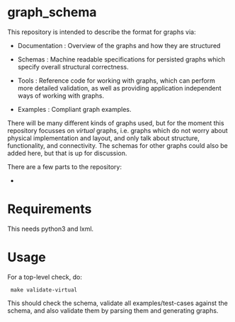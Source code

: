 graph_schema
============

This repository is intended to describe the format for graphs via:

- Documentation : Overview of the graphs and how they are structured

- Schemas : Machine readable specifications for persisted graphs which specify
  overall structural correctness.

- Tools : Reference code for working with graphs, which can perform more
  detailed validation, as well as providing application independent ways of
  working with graphs.

- Examples : Compliant graph examples.

There will be many different kinds of graphs used, but for the moment
this repository focusses on _virtual_ graphs, i.e. graphs which do
not worry about physical implementation and layout, and only talk
about structure, functionality, and connectivity. The schemas for
other graphs could also be added here, but that is up for discussion.

There are a few parts to the repository:

- 


Requirements
============

This needs python3 and lxml.

    

Usage
=====

For a top-level check, do:

     make validate-virtual

This should check the schema, validate all examples/test-cases
against the schema, and also validate them by parsing them
and generating graphs.
